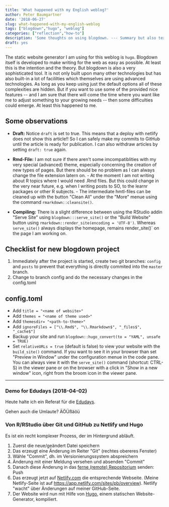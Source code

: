 ```yaml
---
title: 'What happened with my English weblog?'
author: Peter Baumgartner
date: '2018-06-27'
slug: what-happened-with-my-english-weblog
tags: ["blogdown","hugo", "weblog"]
categories: ["reflection","how-to"]
description: 'Some thoughts on using blogdown. --- Summary but also text is still to refine...'
draft: yes
---
```


The static website generator I am using for this weblog is `hugo`. Blogdown itself is developed to make writing for the web as easy as possible. At least this is the intention and the theory. But blogdown is also a very sophisticated tool. It is not only built upon many other technologies but has also built-in a lot of facililties which themselves are using advanced technologies. As long as you keep using just the default options all of these complexities are hidden. But if you want to use some of the provided nice features -- and I am sure that there will come the time where you want like me to adjust something to your growing needs -- then some difficulties could emerge. At least this happened to me.

## Some observations

+ **Draft:** Notice `draft` is set to true. This means that a deploy with netlify does not show this article!! So I can safely make my commits to GitHub until the article is ready for publication. I can also withdraw articles by setting `draft: true` again.

+ **Rmd-File:** I am not sure if there aren't some imcompatiblities with my very special (advanced) theme, especially concerning the creation of new types of pages. But there should be no problem as I can always change the file extension latern on. 
        - At the moment I am not writing about R topics where I would need .Rmd files. But this could change in the very near future, e.g. when I writing posts to SO, to the learnr packages or other R subjects. 
        - The intermediate hmtl-files can be cleaned up with the button "Clean All" under the "More" menue using the command `rmarkdown::cleansite()`.

+ **Compiling:** There is a slight difference between using the RStudio addin "Serve Site" using `blogdown:::serve_site()` or the "Build Website" button using `rmarkdown::render_site(encoding = 'UTF-8')`. Whereas `serve_site()` always displays the homepage, remains render_site()` on the page I am working on.

## Checklist for new blogdown project

1. Immediately after the project is started, create two git branches: `config` and `posts` to prevent that everything is directly commited into the `master` branch.
2. Change to branch config and do the necessary changes in the config.toml


## config.toml

+ Add `title = "<name of website>"`
+ Add `themes = "<name of theme used>"`
+ Add `themesdir= "<path-to-theme>"`
+ Add `ignoreFiles = ["\\.Rmd$", "\\.Rmarkdown$", "_files$", "_cache$"]`
+ Backup your site and run `blogdown::hugo_convert(to = "YAML", unsafe = TRUE)`
+ Set `relativeURLs = true` (default is false) to view your website with the `build_site()` command. If you want to see it in your browser than set "Preview in Window" under the configuration menue in the code pane. You can always view it with the `serve_site()` command (shortcut: CTRL-S) in the viewer pane or on the browser with a click in "Show in a new window" icon, right from the broom icon in the viewer pane.

***

### Demo for Edudays (2018-04-02)

Heute halte ich ein Referat für die [Edudays](http://www.edudays.at).

Gehen auch die Umlaute? ÄÖÜßäöü

### Von R/RStudio über Git und GitHub zu Netlify und Hugo

Es ist ein recht komplexer Prozess, der im Hintergrund abläuft.

1. Zuerst die neue/geändert Datei speichern
2. Das erzeugt eine Änderung im Reiter "Git" (rechtes obereres Fenster)
3. Wähle "Commit", dh. im Versionierungssystem abspreichern
4. Änderung mit einer Meldung versehen und absenden "Commit"
5. Danach diese Änderung in das [ferne (remote) Repositorium](https://github.com/petzi53/weblog2-new) senden: Push
6. Das erzeugt jetzt auf [Netlify.com](https://netlify.com) die entsprechende Webseite. (Meine Netlify-Seite ist auf https://app.netlify.com/sites/pb/overview). Netlify "wacht" über Änderungen auf meiner GitHub-Seite.
7. Der Website wird nun mit Hilfe von [Hugo](https://gohugo.io/), einem statischen Website-Generator, kompiliert.

